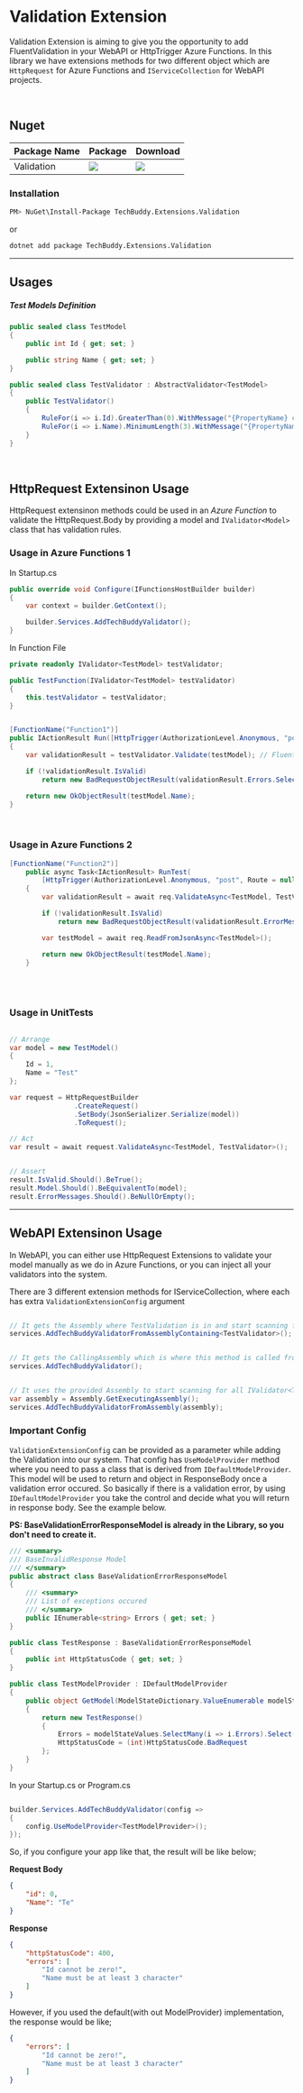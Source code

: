 ﻿# Validation Extension


Validation Extension is aiming to give you the opportunity to add FluentValidation in your WebAPI or HttpTrigger Azure Functions. 
In this library we have extensions methods for two different object which are `HttpRequest` for Azure Functions and `IServiceCollection` for WebAPI projects.

<br />


## Nuget
| Package Name | Package | Download |
| ------------- | ------------- | ------------- |
| Validation | [![](https://img.shields.io/nuget/v/TechBuddy.Extensions.Validation?style=for-the-badge)](https://www.nuget.org/packages/TechBuddy.Extensions.Validation) | [![](https://img.shields.io/nuget/dt/TechBuddy.Extensions.Validation?style=for-the-badge)](https://www.nuget.org/packages/TechBuddy.Extensions.Validation/) |

### Installation

```bash
PM> NuGet\Install-Package TechBuddy.Extensions.Validation
```
or
```bash
dotnet add package TechBuddy.Extensions.Validation
```

----


## Usages




##### Test Models Definition

```csharp
public sealed class TestModel
{
    public int Id { get; set; }

    public string Name { get; set; }
}
```

```csharp
public sealed class TestValidator : AbstractValidator<TestModel>
{
    public TestValidator()
    {
        RuleFor(i => i.Id).GreaterThan(0).WithMessage("{PropertyName} cannot be zero!");
        RuleFor(i => i.Name).MinimumLength(3).WithMessage("{PropertyName} must be at least {MinLength} character");
    }
}
```

<br>

## HttpRequest Extensinon Usage

HttpRequest extensinon methods could be used in an *Azure Function* to validate the HttpRequest.Body by providing a model and `IValidator<Model>` class that has validation rules.


### Usage in Azure Functions 1

In Startup.cs

```csharp
public override void Configure(IFunctionsHostBuilder builder)
{
    var context = builder.GetContext();

    builder.Services.AddTechBuddyValidator();
}
```

In Function File

```csharp
private readonly IValidator<TestModel> testValidator;

public TestFunction(IValidator<TestModel> testValidator)
{
    this.testValidator = testValidator;
}


[FunctionName("Function1")]
public IActionResult Run([HttpTrigger(AuthorizationLevel.Anonymous, "post", Route = null)] TestModel testModel)
{
    var validationResult = testValidator.Validate(testModel); // FluentValidation Validate

    if (!validationResult.IsValid)
        return new BadRequestObjectResult(validationResult.Errors.Select(i => i.ErrorMessage));

    return new OkObjectResult(testModel.Name);
}
```

<br>

### Usage in Azure Functions 2

```csharp
[FunctionName("Function2")]
    public async Task<IActionResult> RunTest(
        [HttpTrigger(AuthorizationLevel.Anonymous, "post", Route = null)] HttpRequest req)
    {
        var validationResult = await req.ValidateAsync<TestModel, TestValidator>(); // ValidationExtension Validate

        if (!validationResult.IsValid)
            return new BadRequestObjectResult(validationResult.ErrorMessages);

        var testModel = await req.ReadFromJsonAsync<TestModel>();

        return new OkObjectResult(testModel.Name);
    }
```



<br>
<br>

### Usage in UnitTests


```csharp

// Arrange
var model = new TestModel()
{
    Id = 1,
    Name = "Test"
};

var request = HttpRequestBuilder
                .CreateRequest()
                .SetBody(JsonSerializer.Serialize(model))
                .ToRequest();

// Act
var result = await request.ValidateAsync<TestModel, TestValidator>();


// Assert
result.IsValid.Should().BeTrue();
result.Model.Should().BeEquivalentTo(model);
result.ErrorMessages.Should().BeNullOrEmpty();

```


----

## WebAPI Extensinon Usage

In WebAPI, you can either use HttpRequest Extensions to validate your model manually as we do in Azure Functions, or you can inject all your validators into the system.

There are 3 different extension methods for IServiceCollection, where each has extra `ValidationExtensionConfig` argument

```csharp

// It gets the Assembly where TestValidation is in and start scanning for all IValidator<TModel> classes to inject
services.AddTechBuddyValidatorFromAssemblyContaining<TestValidator>();


// It gets the CallingAssembly which is where this method is called from(the WebApi) and start scanning for all IValidator<TModel> classes to inject
services.AddTechBuddyValidator();


// It uses the provided Assembly to start scanning for all IValidator<TModel> classes to inject
var assembly = Assembly.GetExecutingAssembly();
services.AddTechBuddyValidatorFromAssembly(assembly);

```

### Important Config

`ValidationExtensionConfig` can be provided as a parameter while adding the Validation into our system. 
That config has `UseModelProvider` method where you need to pass a class that is derived from `IDefaultModelProvider`. This model will be used to return and object in ResponseBody once a validation error occured. So basically if there is a validation error, by using `IDefaultModelProvider` you take the control and decide what you will return in response body. See the example below.


**PS: BaseValidationErrorResponseModel is already in the Library, so you don't need to create it.**

```csharp
/// <summary>
/// BaseInvalidResponse Model
/// </summary>
public abstract class BaseValidationErrorResponseModel
{
    /// <summary>
    /// List of exceptions occured
    /// </summary>
    public IEnumerable<string> Errors { get; set; }
}
```

```csharp
public class TestResponse : BaseValidationErrorResponseModel
{
    public int HttpStatusCode { get; set; }
}
```

```csharp
public class TestModelProvider : IDefaultModelProvider
{
    public object GetModel(ModelStateDictionary.ValueEnumerable modelStateValues)
    {
        return new TestResponse()
        {
            Errors = modelStateValues.SelectMany(i => i.Errors).Select(i => string.Join(Environment.NewLine, i.ErrorMessage)),
            HttpStatusCode = (int)HttpStatusCode.BadRequest
        };
    }
}
```

In your Startup.cs or Program.cs

```csharp

builder.Services.AddTechBuddyValidator(config => 
{
    config.UseModelProvider<TestModelProvider>();
});

```


So, if you configure your app like that, the result will be like below;

**Request Body**

```json
{
    "id": 0,
    "Name": "Te"
}
```

**Response**

```json
{
    "httpStatusCode": 400,
    "errors": [
        "Id cannot be zero!",
        "Name must be at least 3 character"
    ]
}
```

However, if you used the default(with out ModelProvider) implementation, the response would be like;

```json
{
    "errors": [
        "Id cannot be zero!",
        "Name must be at least 3 character"
    ]
}
```
